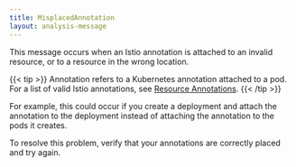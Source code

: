 ```yaml
---
title: MisplacedAnnotation
layout: analysis-message
---
```


This message occurs when an Istio annotation is attached to an invalid resource,
or to a resource in the wrong location.

{{< tip >}}
Annotation refers to a Kubernetes annotation attached to a pod. For
a list of valid Istio annotations, see
[Resource Annotations](/docs/reference/config/annotations/).
{{< /tip >}}

For example, this could occur if you create a deployment and attach the
annotation to the deployment instead of attaching the annotation to the pods it
creates.

To resolve this problem, verify that your annotations are correctly placed and
try again.
